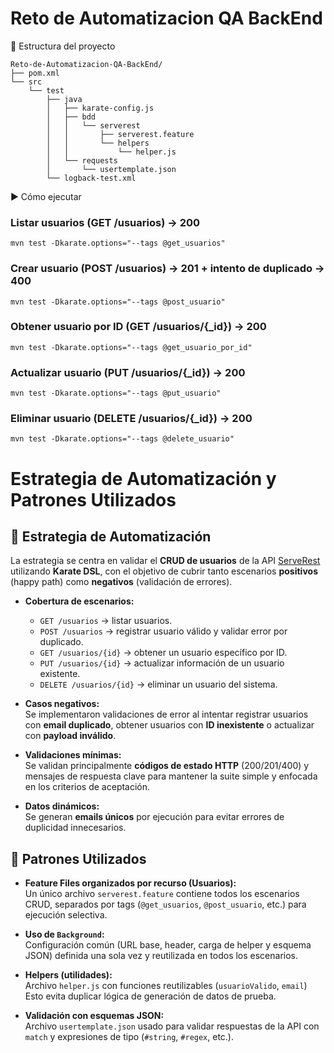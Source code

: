 # Reto de Automatizacion QA BackEnd

📁 Estructura del proyecto
```
Reto-de-Automatizacion-QA-BackEnd/
├── pom.xml
└── src
    └── test
        ├── java
        │   ├── karate-config.js
        │   ├── bdd
        │   │   └── serverest
        │   │       ├── serverest.feature
        │   │       └── helpers
        │   │           └── helper.js
        │   └── requests
        │       └── usertemplate.json
        └── logback-test.xml
```

▶️ Cómo ejecutar

### Listar usuarios (GET /usuarios) → 200
```
mvn test -Dkarate.options="--tags @get_usuarios"
```

### Crear usuario (POST /usuarios) → 201 + intento de duplicado → 400
```
mvn test -Dkarate.options="--tags @post_usuario"
```

### Obtener usuario por ID (GET /usuarios/{_id}) → 200
```
mvn test -Dkarate.options="--tags @get_usuario_por_id"
```

### Actualizar usuario (PUT /usuarios/{_id}) → 200
```
mvn test -Dkarate.options="--tags @put_usuario"
```

### Eliminar usuario (DELETE /usuarios/{_id}) → 200
```
mvn test -Dkarate.options="--tags @delete_usuario"
```

# Estrategia de Automatización y Patrones Utilizados

## 🎯 Estrategia de Automatización

La estrategia se centra en validar el **CRUD de usuarios** de la API [ServeRest](https://serverest.dev/) utilizando **Karate DSL**, con el objetivo de cubrir tanto escenarios **positivos** (happy path) como **negativos** (validación de errores).

- **Cobertura de escenarios:**
  - `GET /usuarios` → listar usuarios.
  - `POST /usuarios` → registrar usuario válido y validar error por duplicado.
  - `GET /usuarios/{id}` → obtener un usuario específico por ID.
  - `PUT /usuarios/{id}` → actualizar información de un usuario existente.
  - `DELETE /usuarios/{id}` → eliminar un usuario del sistema.

- **Casos negativos:**  
  Se implementaron validaciones de error al intentar registrar usuarios con **email duplicado**, obtener usuarios con **ID inexistente** o actualizar con **payload inválido**.

- **Validaciones mínimas:**  
  Se validan principalmente **códigos de estado HTTP** (200/201/400) y mensajes de respuesta clave para mantener la suite simple y enfocada en los criterios de aceptación.

- **Datos dinámicos:**  
  Se generan **emails únicos** por ejecución para evitar errores de duplicidad innecesarios.


## 🧩 Patrones Utilizados

- **Feature Files organizados por recurso (Usuarios):**  
  Un único archivo `serverest.feature` contiene todos los escenarios CRUD, separados por tags (`@get_usuarios`, `@post_usuario`, etc.) para ejecución selectiva.

- **Uso de `Background`:**  
  Configuración común (URL base, header, carga de helper y esquema JSON) definida una sola vez y reutilizada en todos los escenarios.

- **Helpers (utilidades):**  
  Archivo `helper.js` con funciones reutilizables (`usuarioValido`, `email`) 
  Esto evita duplicar lógica de generación de datos de prueba.

- **Validación con esquemas JSON:**  
  Archivo `usertemplate.json` usado para validar respuestas de la API con `match` y expresiones de tipo (`#string`, `#regex`, etc.).



